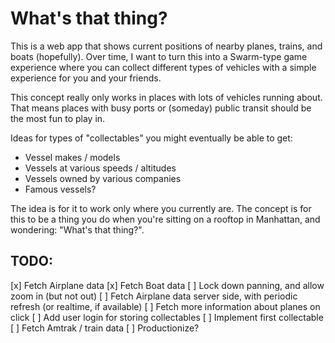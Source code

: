 # What's that thing?

This is a web app that shows current positions of nearby planes, trains, and boats (hopefully). 
Over time, I want to turn this into a Swarm-type game experience where you can collect different types of vehicles with a simple experience for you and your friends.

This concept really only works in places with lots of vehicles running about. That means places with busy ports or (someday) public transit should be the most fun to play in.

Ideas for types of "collectables" you might eventually be able to get:
- Vessel makes / models
- Vessels at various speeds / altitudes
- Vessels owned by various companies
- Famous vessels?

The idea is for it to work only where you currently are. 
The concept is for this to be a thing you do when you're sitting on a rooftop in Manhattan, and wondering: "What's that thing?".


## TODO:
 [x] Fetch Airplane data
 [x] Fetch Boat data
 [ ] Lock down panning, and allow zoom in (but not out)
 [ ] Fetch Airplane data server side, with periodic refresh (or realtime, if available)
 [ ] Fetch more information about planes on click
 [ ] Add user login for storing collectables
 [ ] Implement first collectable
 [ ] Fetch Amtrak / train data
 [ ] Productionize?